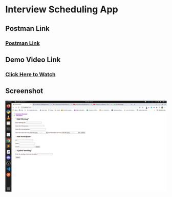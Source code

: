 # Interview Scheduling App

## Postman Link

### [Postman Link](https://www.getpostman.com/collections/c409ee25dd76e5094355)

## Demo Video Link

### [Click Here to Watch](https://www.youtube.com/watch?v=dTz23QaXX_M)

## Screenshot

![SS1](https://github.com/MuskanLudhiyani/interview/blob/master/Screenshots/Screenshot%20from%202021-11-20%2017-14-37.png?raw=true)
